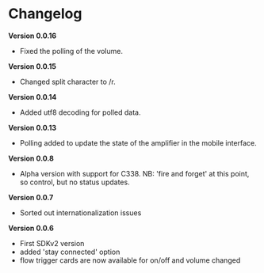# Changelog

**Version 0.0.16**
- Fixed the polling of the volume.

**Version 0.0.15**
- Changed split character to /r.

**Version 0.0.14**
- Added utf8 decoding for polled data.

**Version 0.0.13**
- Polling added to update the state of the amplifier in the mobile interface.

**Version 0.0.8**
- Alpha version with support for C338. NB: 'fire and forget' at this point, so control, but no status updates. 

**Version 0.0.7**
- Sorted out internationalization issues 

**Version 0.0.6**
- First SDKv2 version 
- added 'stay connected' option
- flow trigger cards are now available for on/off and volume changed
